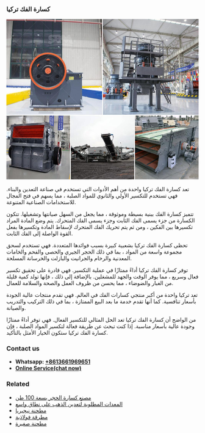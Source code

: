 <h3>كسارة الفك تركيا</h3><img src='1701853069.jpg' alt=''><p>تعد كسارة الفك تركيا واحدة من أهم الأدوات التي تستخدم في صناعة التعدين والبناء. فهي تستخدم للتكسير الأولي والثانوي للمواد الصلبة ، مما يسهم في فتح المجال للاستخدامات الصناعية المتنوعة.</p><p>تتميز كسارة الفك ببنية بسيطة وموثوقة ، مما يجعل من السهل صيانتها وتشغيلها. تتكون الكسارة من جزء يسمى الفك الثابت وجزء يسمى الفك المتحرك. يتم وضع المادة المراد تكسيرها بين الفكين ، ومن ثم يتم تحريك الفك المتحرك لإسقاط المادة وتكسيرها بفعل القوة الواصلة إلى الفك الثابت.</p><p>تحظى كسارة الفك تركيا بشعبية كبيرة بسبب فوائدها المتعددة. فهي تستخدم لسحق مجموعة واسعة من المواد ، بما في ذلك الحجر الجيري والحصى والفحم والخامات المعدنية والرخام والجرانيت والبازلت والخرسانة المسلحة.</p><p>توفر كسارة الفك تركيا أداءً ممتازًا في عملية التكسير. فهي قادرة على تحقيق تكسير فعال وسريع ، مما يوفر الوقت والجهد للمشغلين. بالإضافة إلى ذلك ، فإنها تولد كمية قليلة من الغبار والضوضاء ، مما يحسن من ظروف العمل والصحة والسلامة للعمال.</p><p>تعد تركيا واحدة من أكبر منتجي كسارات الفك في العالم. فهي تقدم منتجات عالية الجودة بأسعار تنافسية. كما أنها تقدم خدمة ما بعد البيع الممتازة ، بما في ذلك التركيب والتدريب والصيانة.</p><p>من الواضح أن كسارة الفك تركيا تعد الحل المثالي للتكسير الفعال. فهي توفر أداءً ممتازًا وجودة عالية بأسعار مناسبة. إذا كنت تبحث عن طريقة فعالة لتكسير المواد الصلبة ، فإن كسارة الفك تركيا ستكون الخيار الأمثل بالتأكيد.</p><h3>Contact us</h3><ul><li><strong>Whatsapp:&nbsp;<a href="https://wa.me/8613661969651">+8613661969651</a></strong></li><li><a href="https://swt.shibang-china.com/?git&amp;zhl&amp;كسارة الفك تركيا"><strong>Online Service(chat now)</strong></a></li></ul><h3>Related</h3><ul><li><a href='مصنع كسارة الحجر بسعة 100 طن.md'>مصنع كسارة الحجر بسعة 100 طن</a></li><li><a href='المعدات المطلوبة لتعدين الذهب على نطاق واسع.md'>المعدات المطلوبة لتعدين الذهب على نطاق واسع</a></li><li><a href='مطحنة نيجيريا.md'>مطحنة نيجيريا</a></li><li><a href='مطرقة فولاذية.md'>مطرقة فولاذية</a></li><li><a href='مطحنة صغيرة.md'>مطحنة صغيرة</a></li></ul>